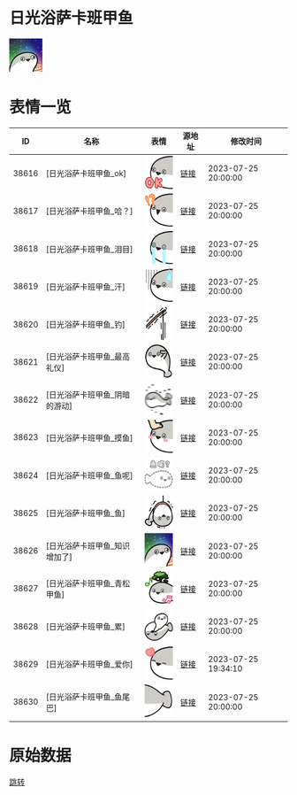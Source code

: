 # 日光浴萨卡班甲鱼

<img src="./cover.png" height="60" alt="cover" />

# 表情一览

|ID|名称|表情|源地址|修改时间|
|----|----|----|----|----|
|38616|[日光浴萨卡班甲鱼_ok]|<img src="./pic/038616_%5B日光浴萨卡班甲鱼_ok%5D.png" height="60" alt="ok"/>|[链接](https://i0.hdslb.com/bfs/garb/7e86f5a254f76ebde32d0290d5d8e9da9b187697.png)|2023-07-25 20:00:00|
|38617|[日光浴萨卡班甲鱼_哈？]|<img src="./pic/038617_%5B日光浴萨卡班甲鱼_哈？%5D.png" height="60" alt="哈？"/>|[链接](https://i0.hdslb.com/bfs/garb/b178977c0bda5b0479e06a9e7cf3a7e2d29e4c3a.png)|2023-07-25 20:00:00|
|38618|[日光浴萨卡班甲鱼_泪目]|<img src="./pic/038618_%5B日光浴萨卡班甲鱼_泪目%5D.png" height="60" alt="泪目"/>|[链接](https://i0.hdslb.com/bfs/garb/e805205e32668ae94e895c93ab724c11e0ac34ec.png)|2023-07-25 20:00:00|
|38619|[日光浴萨卡班甲鱼_汗]|<img src="./pic/038619_%5B日光浴萨卡班甲鱼_汗%5D.png" height="60" alt="汗"/>|[链接](https://i0.hdslb.com/bfs/garb/d6d18618e6be5c66c6a4660cbb821691dcc6515e.png)|2023-07-25 20:00:00|
|38620|[日光浴萨卡班甲鱼_钓]|<img src="./pic/038620_%5B日光浴萨卡班甲鱼_钓%5D.png" height="60" alt="钓"/>|[链接](https://i0.hdslb.com/bfs/garb/954b51230fbbe99be713b0f4ef368b4145180a2a.png)|2023-07-25 20:00:00|
|38621|[日光浴萨卡班甲鱼_最高礼仪]|<img src="./pic/038621_%5B日光浴萨卡班甲鱼_最高礼仪%5D.png" height="60" alt="最高礼仪"/>|[链接](https://i0.hdslb.com/bfs/garb/88a76d4a028e623e229457e3357f4c75972a09f0.png)|2023-07-25 20:00:00|
|38622|[日光浴萨卡班甲鱼_阴暗的游动]|<img src="./pic/038622_%5B日光浴萨卡班甲鱼_阴暗的游动%5D.png" height="60" alt="阴暗的游动"/>|[链接](https://i0.hdslb.com/bfs/garb/1d91bef3e092ac853b69b835b37c7e229d6e48e5.png)|2023-07-25 20:00:00|
|38623|[日光浴萨卡班甲鱼_摸鱼]|<img src="./pic/038623_%5B日光浴萨卡班甲鱼_摸鱼%5D.png" height="60" alt="摸鱼"/>|[链接](https://i0.hdslb.com/bfs/garb/f054c9c0a2a97c4e41b25dd56d746acf17405edc.png)|2023-07-25 20:00:00|
|38624|[日光浴萨卡班甲鱼_鱼呢]|<img src="./pic/038624_%5B日光浴萨卡班甲鱼_鱼呢%5D.png" height="60" alt="鱼呢"/>|[链接](https://i0.hdslb.com/bfs/garb/5e07a23ba65014115523cadc07bcc6ded57ba3dd.png)|2023-07-25 20:00:00|
|38625|[日光浴萨卡班甲鱼_鱼]|<img src="./pic/038625_%5B日光浴萨卡班甲鱼_鱼%5D.png" height="60" alt="鱼"/>|[链接](https://i0.hdslb.com/bfs/garb/dec7115d098e48c6e56157d44579b7fe9289f00b.png)|2023-07-25 20:00:00|
|38626|[日光浴萨卡班甲鱼_知识增加了]|<img src="./pic/038626_%5B日光浴萨卡班甲鱼_知识增加了%5D.png" height="60" alt="知识增加了"/>|[链接](https://i0.hdslb.com/bfs/garb/513429a13b6646149a222892c8bb8690be0f953d.png)|2023-07-25 20:00:00|
|38627|[日光浴萨卡班甲鱼_青松甲鱼]|<img src="./pic/038627_%5B日光浴萨卡班甲鱼_青松甲鱼%5D.png" height="60" alt="青松甲鱼"/>|[链接](https://i0.hdslb.com/bfs/garb/9e670ad3f781d5f96a66dccedc1be2e06f18cbd7.png)|2023-07-25 20:00:00|
|38628|[日光浴萨卡班甲鱼_累]|<img src="./pic/038628_%5B日光浴萨卡班甲鱼_累%5D.png" height="60" alt="累"/>|[链接](https://i0.hdslb.com/bfs/garb/423159367a58c9e1447d861bbf8f1d98916a7292.png)|2023-07-25 20:00:00|
|38629|[日光浴萨卡班甲鱼_爱你]|<img src="./pic/038629_%5B日光浴萨卡班甲鱼_爱你%5D.png" height="60" alt="爱你"/>|[链接](https://i0.hdslb.com/bfs/garb/1f4bc2b5e5d7301f1c140f208bf9d003a2f43742.png)|2023-07-25 19:34:10|
|38630|[日光浴萨卡班甲鱼_鱼尾巴]|<img src="./pic/038630_%5B日光浴萨卡班甲鱼_鱼尾巴%5D.png" height="60" alt="鱼尾巴"/>|[链接](https://i0.hdslb.com/bfs/garb/3cc756ae2d0f353243969a22f48a13886a97aebc.png)|2023-07-25 20:00:00|

# 原始数据

[跳转](./raw.json)

